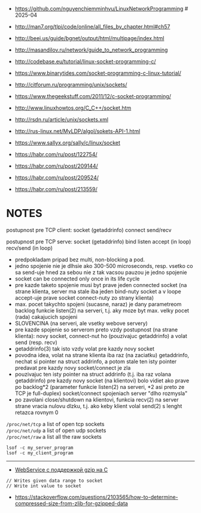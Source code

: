 * https://github.com/nguyenchiemminhvu/LinuxNetworkProgramming     # 2025-04

* http://man7.org/tlpi/code/online/all_files_by_chapter.html#ch57

* http://beej.us/guide/bgnet/output/html/multipage/index.html
* http://masandilov.ru/network/guide_to_network_programming
* http://codebase.eu/tutorial/linux-socket-programming-c/
* https://www.binarytides.com/socket-programming-c-linux-tutorial/

* http://citforum.ru/programming/unix/sockets/
* https://www.thegeekstuff.com/2011/12/c-socket-programming/
* http://www.linuxhowtos.org/C_C++/socket.htm

* http://rsdn.ru/article/unix/sockets.xml
* http://rus-linux.net/MyLDP/algol/sokets-API-1.html
* https://www.sallyx.org/sally/c/linux/socket

* https://habr.com/ru/post/122754/

* https://habr.com/ru/post/209144/
* https://habr.com/ru/post/209524/
* https://habr.com/ru/post/213559/


# NOTES
postupnost pre TCP client:
 socket (getaddrinfo)
 connect
 send/recv


postupnost pre TCP serve:
 socket (getaddrinfo)
 bind
 listen
    accept    (in loop)
    recv/send (in loop)


- predpokladam pripad bez multi, non-blocking a pod.
- jedno spojenie nie je dlhsie ako 300-500 microseconds, resp. vsetko co sa send-uje hned za sebou nie z tak vacsou pauzou je jedno spojenie
- socket can be connected only once in its life cycle
- pre kazde taketo spojenie musi byt prave jeden connected socket (na strane klienta, server ma stale iba jeden bind-nuty socket a v loope accept-uje prave socket connect-nuty zo strany klienta)
- max. pocet takychto spojeni (sucasne, naraz) je dany parametreom backlog funkcie listen(2) na serveri, t.j. aky moze byt max. velky pocet (rada) cakajucich spojeni
- SLOVENCINA (na serveri, ale vsetky webove servery)
- pre kazde spojenie so serverom preto vzdy postupnost (na strane klienta): novy socket, connect-nut ho (pouzivajuc getaddrinfo) a volat send (resp. recv)
- getaddrinfo(3) tak isto vzdy volat pre kazdy novy socket
- povodna idea, volat na strane klienta iba raz (na zaciatku) getaddrinfo, nechat si pointer na struct addrinfo, a potom stale ten isty pointer predavat pre kazdy novy socket/connect je zla
- pouzivajuc ten isty pointer na struct addrinfo (t.j. iba raz volana getaddrinfo) pre kazdy novy socket (na klientovi) bolo vidiet ako prave po backlog*2 (parameter funkcie listen(2) na serveri, *2 asi preto ze TCP je full-duplex) socket/connect spojeniach server "dlho rozmysla"
- po zavolani close/shutdown na klientovi, funkcia recv(2) na server strane vracia nulovu dlzku, t.j. ako keby klient volal send(2) s lenght retazca rovnym 0

`/proc/net/tcp` a list of open tcp sockets<br />
`/proc/net/udp` a list of open udp sockets<br />
`/proc/net/raw` a list all the raw sockets<br />

`lsof -c my_server_program`<br />
`lsof -c my_client_program`<br />


---
* [WebService c поддержкой gzip на C](https://habr.com/ru/post/133176/)
```
// Writes given data range to socket
// Write int value to socket
```

* https://stackoverflow.com/questions/2103565/how-to-determine-compressed-size-from-zlib-for-gzipped-data
